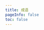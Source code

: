 ```yaml
---
title: 成语
pageInfo: false
toc: false
---
```


<ChineseIdiom />

<script setup lang="ts">
import ChineseIdiom from "@ChineseIdiom";
</script>
